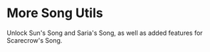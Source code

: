 # More Song Utils

Unlock Sun's Song and Saria's Song, as well as added features for Scarecrow's Song.
